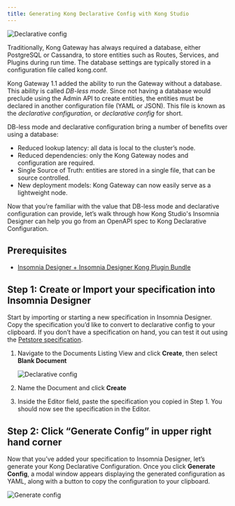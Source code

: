 ```yaml
---
title: Generating Kong Declarative Config with Kong Studio
---
```


![Declarative config](https://s3.amazonaws.com/helpscout.net/docs/assets/59e383122c7d3a40f0ed78e2/images/5ea7f7292c7d3a7e9aebbe3f/file-jTMVWOdyOR.gif)

Traditionally, Kong Gateway has always required a database, either PostgreSQL or Cassandra, to store entities such as Routes, Services, and Plugins during run time. The database settings are typically stored in a configuration file called kong.conf.

Kong Gateway 1.1 added the ability to run the Gateway without a database. This ability is called *DB-less mode*. Since not having a database would preclude using the Admin API to create entities, the entities must be declared in another configuration file (YAML or JSON). This file is known as the *declarative configuration*, or *declarative config* for short.

DB-less mode and declarative configuration bring a number of benefits over using a database:

* Reduced lookup latency: all data is local to the cluster’s node.
* Reduced dependencies: only the Kong Gateway nodes and configuration are required.
* Single Source of Truth: entities are stored in a single file, that can be source controlled.
* New deployment models: Kong Gateway can now easily serve as a lightweight node.

Now that you’re familiar with the value that DB-less mode and declarative configuration can provide, let’s walk through how Kong Studio's Insomnia Designer can help you go from an OpenAPI spec to Kong Declarative Configuration.

## Prerequisites

* [Insomnia Designer + Insomnia Designer Kong Plugin Bundle](/studio/{{page.kong_version}}/download-install)

## Step 1: Create or Import your specification into Insomnia Designer

Start by importing or starting a new specification in Insomnia Designer. Copy the specification you’d like to convert to declarative config to your clipboard. If you don’t have a specification on hand, you can test it out using the [Petstore specification](https://raw.githubusercontent.com/OAI/OpenAPI-Specification/master/examples/v3.0/petstore.yaml).

1. Navigate to the Documents Listing View and click **Create**, then select **Blank Document**

    ![Declarative config](https://s3.amazonaws.com/helpscout.net/docs/assets/59e383122c7d3a40f0ed78e2/images/5ea7f7b22c7d3a7e9aebbe48/file-w8220SsiUi.png)

1. Name the Document and click **Create**
1. Inside the Editor field, paste the specification you copied in Step 1. You should now see the specification in the Editor.

## Step 2: Click “Generate Config” in upper right hand corner

Now that you’ve added your specification to Insomnia Designer, let’s generate your Kong Declarative Configuration. Once you click **Generate Config**, a modal window appears displaying the generated configuration as YAML, along with a button to copy the configuration to your clipboard.

![Generate config](https://s3.amazonaws.com/helpscout.net/docs/assets/59e383122c7d3a40f0ed78e2/images/5ea7f8e82c7d3a7e9aebbe60/file-wQRSDB15e3.png)
